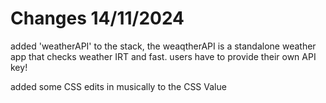 # Changes 14/11/2024

added 'weatherAPI' to the stack, the weaqtherAPI is a standalone weather app that checks weather IRT and fast. users have to provide their own API key!

added some CSS edits in musically to the CSS Value
